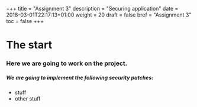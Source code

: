 +++
title = "Assignment 3"
description = "Securing application"
date = 2018-03-01T22:17:13+01:00
weight = 20
draft = false
bref = "Assignment 3"
toc = false
+++


# The start

### Here we are going to work on the project.


##### We are going to implement the following security patches:

- stuff
- other stuff


